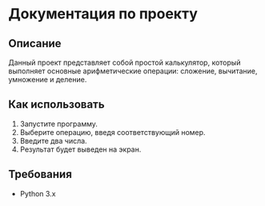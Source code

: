 # Документация по проекту

## Описание
Данный проект представляет собой простой калькулятор, который выполняет основные арифметические операции: сложение, вычитание, умножение и деление.

## Как использовать
1. Запустите программу.
2. Выберите операцию, введя соответствующий номер.
3. Введите два числа.
4. Результат будет выведен на экран.

## Требования
- Python 3.x
